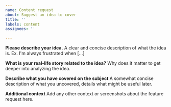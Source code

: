 ```yaml
---
name: Content request
about: Suggest an idea to cover
title: ''
labels: content
assignees: ''

---
```


**Please describe your idea.**
A clear and concise description of what the idea is. Ex. I'm always frustrated when [...]

**What is your real-life story related to the idea?**
Why does it matter to get deeper into analyzing the idea.

**Describe what you have covered on the subject**
A somewhat concise description of what you uncovered, details what might be useful later.

**Additional context**
Add any other context or screenshots about the feature request here.
